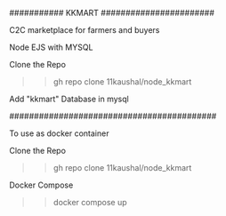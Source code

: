 ﻿########### KKMART #######################
 
C2C marketplace for farmers and buyers

 Node EJS with MYSQL

Clone the Repo
>>gh repo clone 11kaushal/node_kkmart

Add "kkmart" Database in mysql

##########################################

To use as docker container 

Clone the Repo
>>gh repo clone 11kaushal/node_kkmart

Docker Compose
>>docker compose up

